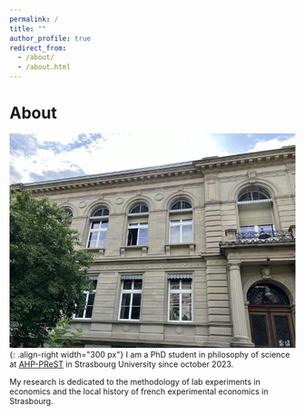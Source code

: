```yaml
---
permalink: /
title: ""
author_profile: true
redirect_from: 
  - /about/
  - /about.html
---
```

About
=====
![Faculté de philosophie de Strasbourg](files/philo-unistra.jpg){: .align-right width="300 px"}
I am a PhD student in philosophy of science at [AHP-PReST](https://poincare.univ-lorraine.fr/) in Strasbourg University since october 2023.

My research is dedicated to the methodology of lab experiments in economics and the local history of french experimental economics in Strasbourg.




